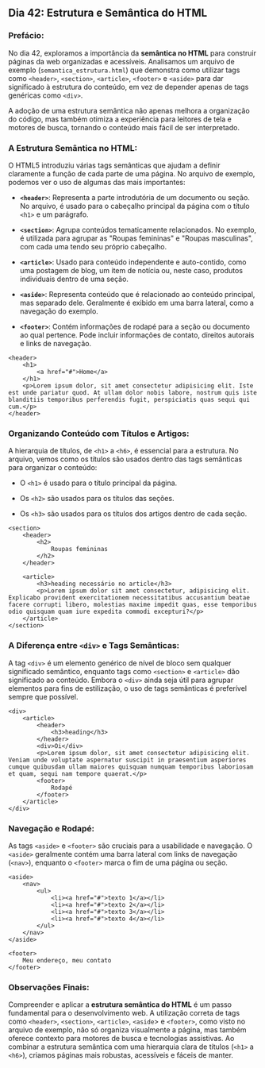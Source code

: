 ## Dia 42: Estrutura e Semântica do HTML

### Prefácio:

No dia 42, exploramos a importância da **semântica no HTML** para construir páginas da web organizadas e acessíveis. Analisamos um arquivo de exemplo (``semantica_estrutura.html``) que demonstra como utilizar tags como ``<header>``, ``<section>``, ``<article>``, ``<footer>`` e ``<aside>`` para dar significado à estrutura do conteúdo, em vez de depender apenas de tags genéricas como ``<div>``.

A adoção de uma estrutura semântica não apenas melhora a organização do código, mas também otimiza a experiência para leitores de tela e motores de busca, tornando o conteúdo mais fácil de ser interpretado.

### A Estrutura Semântica no HTML:
O HTML5 introduziu várias tags semânticas que ajudam a definir claramente a função de cada parte de uma página. No arquivo de exemplo, podemos ver o uso de algumas das mais importantes:

- **``<header>``**: Representa a parte introdutória de um documento ou seção. No arquivo, é usado para o cabeçalho principal da página com o título ``<h1>`` e um parágrafo.

- **``<section>``**: Agrupa conteúdos tematicamente relacionados. No exemplo, é utilizada para agrupar as "Roupas femininas" e "Roupas masculinas", com cada uma tendo seu próprio cabeçalho.

- **``<article>``**: Usado para conteúdo independente e auto-contido, como uma postagem de blog, um item de notícia ou, neste caso, produtos individuais dentro de uma seção.

- **``<aside>``**: Representa conteúdo que é relacionado ao conteúdo principal, mas separado dele. Geralmente é exibido em uma barra lateral, como a navegação do exemplo.

- **``<footer>``**: Contém informações de rodapé para a seção ou documento ao qual pertence. Pode incluir informações de contato, direitos autorais e links de navegação.

````
<header>
    <h1>
        <a href="#">Home</a>
    </h1>
    <p>Lorem ipsum dolor, sit amet consectetur adipisicing elit. Iste est unde pariatur quod. At ullam dolor nobis labore, nostrum quis iste blanditiis temporibus perferendis fugit, perspiciatis quas sequi qui cum.</p>
</header>
````

### Organizando Conteúdo com Títulos e Artigos:

A hierarquia de títulos, de ``<h1>`` a ``<h6>``, é essencial para a estrutura. No arquivo, vemos como os títulos são usados dentro das tags semânticas para organizar o conteúdo:

- O ``<h1>`` é usado para o título principal da página.

- Os ``<h2>`` são usados para os títulos das seções.

- Os ``<h3>`` são usados para os títulos dos artigos dentro de cada seção.

````
<section>
    <header>
        <h2>
            Roupas femininas
        </h2>
    </header>

    <article>
        <h3>heading necessário no article</h3>
        <p>Lorem ipsum dolor sit amet consectetur, adipisicing elit. Explicabo provident exercitationem necessitatibus accusantium beatae facere corrupti libero, molestias maxime impedit quas, esse temporibus odio quisquam quam iure expedita commodi excepturi?</p>
    </article>
</section>
````

### A Diferença entre ``<div>`` e Tags Semânticas:

A tag ``<div>`` é um elemento genérico de nível de bloco sem qualquer significado semântico, enquanto tags como ``<section>`` e ``<article>`` dão significado ao conteúdo. Embora o ``<div>`` ainda seja útil para agrupar elementos para fins de estilização, o uso de tags semânticas é preferível sempre que possível.

````
<div>
    <article>
        <header>
            <h3>heading</h3>
        </header>
        <div>Oi</div>
        <p>Lorem ipsum dolor, sit amet consectetur adipisicing elit. Veniam unde voluptate aspernatur suscipit in praesentium asperiores cumque quibusdam ullam maiores quisquam numquam temporibus laboriosam et quam, sequi nam tempore quaerat.</p>
        <footer>
            Rodapé
        </footer>
    </article>
</div>
````

### Navegação e Rodapé:

As tags ``<aside>`` e ``<footer>`` são cruciais para a usabilidade e navegação. O ``<aside>`` geralmente contém uma barra lateral com links de navegação (``<nav>``), enquanto o ``<footer>`` marca o fim de uma página ou seção.

````
<aside>
    <nav>
        <ul>
            <li><a href="#">texto 1</a></li>
            <li><a href="#">texto 2</a></li>
            <li><a href="#">texto 3</a></li>
            <li><a href="#">texto 4</a></li>
        </ul>
    </nav>
</aside>

<footer>
    Meu endereço, meu contato
</footer>
````

### Observações Finais:

Compreender e aplicar a **estrutura semântica do HTML** é um passo fundamental para o desenvolvimento web. A utilização correta de tags como ``<header>``, ``<section>``, ``<article>``, ``<aside``> e ``<footer>``, como visto no arquivo de exemplo, não só organiza visualmente a página, mas também oferece contexto para motores de busca e tecnologias assistivas. Ao combinar a estrutura semântica com uma hierarquia clara de títulos (``<h1>`` a ``<h6>``), criamos páginas mais robustas, acessíveis e fáceis de manter.
